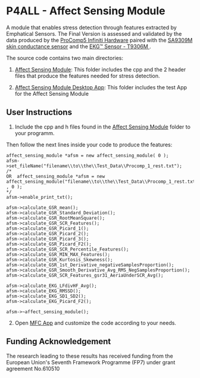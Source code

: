 # P4ALL - Affect Sensing Module

A module that enables stress detection through features extracted by Emphatical Sensors.
The Final Version is assessed and validated by the data produced by the [ProComp5 Infiniti Hardware](http://thoughttechnology.com/index.php/hardware/procomp5-infiniti-5-channel-biofeedback-neurofeedback-system-w-biograph-infiniti-software.html) paired with the [ SA9309M skin conductance sensor](http://thoughttechnology.com/index.php/sensors-83/skin-conductance-sensor.html) and the [ EKG™ Sensor - T9306M ](http://thoughttechnology.com/index.php/sensors-83/ekgtm-sensor.html). 

The source code contains two main directories:

1) [Affect Sensing Module](https://github.com/P4ALLcerthiti/P4ALL-Affect-Sensing-Module/tree/master/Source%20Code/Affect_Sensing_Module): This folder includes the cpp and the 2 header files that produce the features needed for stress detection.

2) [Affect Sensing Module Desktop App](https://github.com/P4ALLcerthiti/P4ALL-Affect-Sensing-Module/tree/master/Test%20Application): This folder includes the test App for the Affect Sensing Module


## User Instructions

1) Include the cpp and h files found in the [Affect Sensing Module](https://github.com/P4ALLcerthiti/P4ALL-Affect-Sensing-Module/tree/master/Affect_Sensing_Module) folder to your programm.

Then follow the next lines inside your code to produce the features:
	
	affect_sensing_module *afsm = new affect_sensing_module( 0 );
	afsm->set_fileName("filename\\to\\the\\Test_Data\\Procomp_1_rest.txt");
	/*
	OR	affect_sensing_module *afsm = new affect_sensing_module("filename\\to\\the\\Test_Data\\Procomp_1_rest.txt" , 0 );
	*/
	afsm->enable_print_txt();
	
	afsm->calculate_GSR_mean();
	afsm->calculate_GSR_Standard_Deviation();
	afsm->calculate_GSR_RootMeanSquare();
	afsm->calculate_GSR_SCR_Features();
	afsm->calculate_GSR_Picard_1();
	afsm->calculate_GSR_Picard_2();
	afsm->calculate_GSR_Picard_3();
	afsm->calculate_GSR_Picard_F2();
	afsm->calculate_GSR_SCR_Percentile_Features();
	afsm->calculate_GSR_MIN_MAX_Features();
	afsm->calculate_GSR_Kurtosis_Skewness();
	afsm->calculate_GSR_1st_Derivative_negativeSamplesProportion();
	afsm->calculate_GSR_Smooth_Derivative_Avg_RMS_NegSamplesProportion();
	afsm->calculate_GSR_SCR_Features_gsr31_AeriaUnderSCR_Avg();
	
	afsm->calculate_EKG_LFdivHF_Avg();
	afsm->calculate_EKG_RMSSD();
	afsm->calculate_EKG_SD1_SD2();
	afsm->calculate_EKG_Picard_F2();

	afsm->~affect_sensing_module();


2) Open [MFC App](https://github.com/P4ALLcerthiti/P4ALL-Affect-Sensing-Module/tree/master/Affect_Sensing_Module_TEST_MFC) and customize the code according to your needs.


## Funding Acknowledgement

The research leading to these results has received funding from the European Union's Seventh Framework Programme (FP7) under grant agreement No.610510
